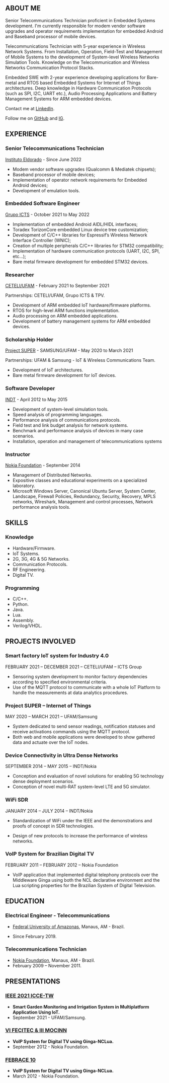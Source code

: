 ## ABOUT ME

Senior Telecommunications Technician proficient in Embedded Systems development. I'm currently responsible for modem vendor software upgrades and operator requirements implementation for embedded Android and Baseband processor of mobile devices.

Telecommunications Technician with 5-year experience in Wireless Network Systems. From Installation, Operation, Field-Test and Management of Mobile Systems to the development of System-level Wireless Networks Simulation Tools.  Knowledge on the Telecommunication and Wireless Networks Communication Protocol Stacks.

Embedded SWE with 2-year experience developing applications for Bare-metal and RTOS based Embedded Systems for Internet of Things architectures. Deep knowledge in Hardware Communication Protocols (such as SPI, I2C, UART etc.), Audio Processing Applications and Battery Management Systems for ARM embedded devices.

Contact me at [LinkedIn](https://www.linkedin.com/in/nedson/).

Follow me on [GitHub](https://github.com/niloedson) and [IG](https://www.instagram.com/nedson.br/).

## EXPERIENCE

### Senior Telecommunications Technician

[Instituto Eldorado](https://www.eldorado.org.br/) - Since June 2022

* Modem vendor software upgrades (Qualcomm & Mediatek chipsets);
* Baseband processor of mobile devices;
* Implementation of operator network requirements for Embedded Android devices;
* Development of emulation tools.

### **Embedded Software Engineer**

[Grupo ICTS](http://grupoicts.com.br/) - October 2021 to May 2022 

* Implementation of embedded Android AIDL/HIDL interfaces;
* Toradex TorizonCore embedded Linux device tree customization;
* Development of C/C++ libraries for Espressif’s Wireless Network Interface Controller (WNIC);
* Creation of multiple peripherals C/C++ libraries for STM32 compatibility;
* Implementation of hardware communication protocols (UART, I2C, SPI, etc...);
* Bare metal firmware development for embedded STM32 devices.

### **Researcher**

[CETELI/UFAM](https://www.ceteli.ufam.edu.br/) - February 2021 to September 2021

Partnerships: CETELI/UFAM, Grupo ICTS & TPV.

* Development of ARM embedded IoT hardware/firmware platforms.
* RTOS for high-level ARM functions implementation.
* Audio processing on ARM embedded applications.
* Development of battery management systems for ARM embedded devices.

### **Scholarship Holder**

[Project SUPER](https://super.ufam.edu.br/) - SAMSUNG/UFAM - May 2020 to March 2021 

Partnerships: UFAM & Samsung - IoT & Wireless Communications Team.

* Development of IoT architectures.
* Bare metal firmware development for IoT devices.

### **Software Developer**

[INDT](https://www.indt.org.br/) - April 2012 to May 2015

* Development of system-level simulation tools.
* Speed analysis of programming languages.
* Performance analysis of communications protocols.
* Field test and link budget analysis for network systems.
* Benchmark and performance analysis of devices in many case scenarios.
* Installation, operation and management of telecommunications systems

### Instructor

[Nokia Foundation](https://www.fundacaomatiasmachline.org.br/nossa-historia/) - September 2014

* Management of Distributed Networks.
* Expositive classes and educational experiments on a specialized laboratory.
* Microsoft Windows Server, Canonical Ubuntu Server, System Center, Landscape, Firewall Policies, Redundancy, Security, Recovery, MPLS networks, Wireshark, Management and control processes,
  Network performance analysis tools.

## SKILLS

### Knowledge

* Hardware/Firmware.
* IoT Systems.
* 2G, 3G, 4G & 5G Networks.
* Communication Protocols.
* RF Engineering.
* Digital TV.

### Programming

* C/C++.
* Python.
* Java.
* Lua.
* Assembly.
* Verilog/VHDL.

## PROJECTS INVOLVED

### Smart factory IoT system for Industry 4.0

FEBRUARY 2021 – DECEMBER 2021 – CETELI/UFAM – ICTS Group

* Sensoring system development to monitor factory dependencies according to specified environmental criteria.
* Use of the MQTT protocol to communicate with a whole IoT Platform to handle the measurements at data analytics procedures.

### Project SUPER – Internet of Things

MAY 2020 – MARCH 2021 – UFAM/Samsung

* System dedicated to send sensor readings, notification statuses and receive activations commands using the MQTT protocol.
* Both web and mobile applications were developed to show gathered data and actuate over the IoT nodes.

### Device Connectivity in Ultra Dense Networks

SEPTEMBER 2014 – MAY 2015 – INDT/Nokia

* Conception and evaluation of novel solutions for enabling 5G technology dense deployment scenarios.
* Conception of novel multi-RAT system-level LTE and 5G simulator.

### WiFi SDR

JANUARY 2014 – JULY 2014 – INDT/Nokia

* Standardization of WiFi under the IEEE and the demonstrations and proofs of concept in SDR technologies.

* Design of new protocols to increase the performance of wireless networks.

### VoIP System for Brazilian Digital TV

FEBRUARY 2011 – FEBRUARY 2012 – Nokia Foundation

* VoIP application that implemented digital telephony protocols over the Middleware Ginga using both the NCL declarative environment and the Lua scripting properties for the Brazilian System of Digital Television.

## EDUCATION

### Electrical Engineer - Telecommunications

* [Federal University of Amazonas](https://www.ufam.edu.br/), Manaus, AM - Brazil.

* Since February 2019.

### Telecommunications Technician

* [Nokia Foundation](https://www.fundacaomatiasmachline.org.br/nossa-historia/), Manaus, AM - Brazil. 
* February 2009 – November 2011.

## PRESENTATIONS

### [IEEE 2021 ICCE-TW](http://www.icce-tw.org/)

* **Smart Garden Monitoring and Irrigation System in Multiplatform Application Using IoT.**
* September 2021 - UFAM/Samsung.

### [VI FECITEC & III MOCINN](http://www.fecitec.com.br/)

* **VoIP System for Digital TV using Ginga-NCLua.**
* September 2012 - Nokia Foundation.

### [FEBRACE 10](https://febrace.org.br/)

* **VoIP System for Digital TV using Ginga-NCLua.**
* March 2012 - Nokia Foundation.